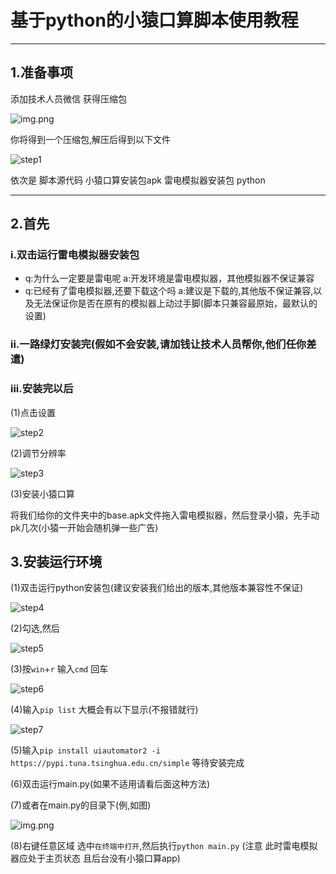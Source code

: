 # 基于python的小猿口算脚本使用教程

---
## 1.准备事项
添加技术人员微信 获得压缩包

![img.png](img/img.png)

你将得到一个压缩包,解压后得到以下文件

![step1](img/img1.png)

依次是 脚本源代码 小猿口算安装包apk 雷电模拟器安装包 python

---
## 2.首先
### i.双击运行雷电模拟器安装包
 
 - q:为什么一定要是雷电呢  a:开发环境是雷电模拟器，其他模拟器不保证兼容
 - q:已经有了雷电模拟器,还要下载这个吗 a:建议是下载的,其他版不保证兼容,以及无法保证你是否在原有的模拟器上动过手脚(脚本只兼容最原始，最默认的设置)

### ii.一路绿灯安装完(假如不会安装,请加钱让技术人员帮你,他们任你差遣)
### iii.安装完以后

(1)点击设置

![step2](img/img2.png)

(2)调节分辨率

![step3](img/img3.png)

(3)安装小猿口算

将我们给你的文件夹中的base.apk文件拖入雷电模拟器，然后登录小猿，先手动pk几次(小猿一开始会随机弹一些广告)


## 3.安装运行环境

(1)双击运行python安装包(建议安装我们给出的版本,其他版本兼容性不保证)

![step4](img/img4.png)

(2)勾选,然后

![step5](img/img5.png)

(3)按`win`+`r` 输入`cmd` 回车

![step6](img/img6.png)

(4)输入`pip list` 大概会有以下显示(不报错就行)

![step7](img/img7.png)

(5)输入`pip install uiautomator2 -i  https://pypi.tuna.tsinghua.edu.cn/simple` 等待安装完成

(6)双击运行main.py(如果不适用请看后面这种方法)

(7)或者在main.py的目录下(例,如图) 

![img.png](img/img8.png)

(8)右键任意区域 选中`在终端中打开`,然后执行`python main.py` (注意 此时雷电模拟器应处于主页状态 且后台没有小猿口算app)
